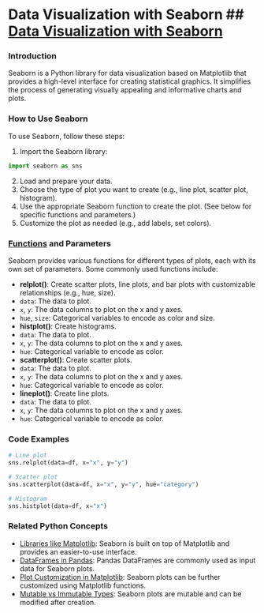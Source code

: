 # Data Visualization with Seaborn ## [Data Visualization with Seaborn](./../data-visualization-with-seaborn/)

### Introduction
Seaborn is a Python library for data visualization based on Matplotlib that provides a high-level interface for creating statistical graphics. It simplifies the process of generating visually appealing and informative charts and plots.

### How to Use Seaborn
To use Seaborn, follow these steps:
1. Import the Seaborn library:
```python
import seaborn as sns
```
2. Load and prepare your data.
3. Choose the type of plot you want to create (e.g., line plot, scatter plot, histogram).
4. Use the appropriate Seaborn function to create the plot. (See below for specific functions and parameters.)
5. Customize the plot as needed (e.g., add labels, set colors).

### [Functions](./../functions/) and Parameters
Seaborn provides various functions for different types of plots, each with its own set of parameters. Some commonly used functions include:

- **relplot()**: Create scatter plots, line plots, and bar plots with customizable relationships (e.g., hue, size).
 - `data`: The data to plot.
 - `x`, `y`: The data columns to plot on the x and y axes.
 - `hue`, `size`: Categorical variables to encode as color and size.
- **histplot()**: Create histograms.
 - `data`: The data to plot.
 - `x`, `y`: The data columns to plot on the x and y axes.
 - `hue`: Categorical variable to encode as color.
- **scatterplot()**: Create scatter plots.
 - `data`: The data to plot.
 - `x`, `y`: The data columns to plot on the x and y axes.
 - `hue`: Categorical variable to encode as color.
- **lineplot()**: Create line plots.
 - `data`: The data to plot.
 - `x`, `y`: The data columns to plot on the x and y axes.
 - `hue`: Categorical variable to encode as color.

### Code Examples
```python
# Line plot
sns.relplot(data=df, x="x", y="y")

# Scatter plot
sns.scatterplot(data=df, x="x", y="y", hue="category")

# Histogram
sns.histplot(data=df, x="x")
```

### Related Python Concepts

- [Libraries like Matplotlib](./../libraries-like-matplotlib/): Seaborn is built on top of Matplotlib and provides an easier-to-use interface.
- [DataFrames in Pandas](./../dataframes-in-pandas/): Pandas DataFrames are commonly used as input data for Seaborn plots.
- [Plot Customization in Matplotlib](./../plot-customization-in-matplotlib/): Seaborn plots can be further customized using Matplotlib functions.
- [Mutable vs Immutable Types](./../mutable-vs-immutable-types/): Seaborn plots are mutable and can be modified after creation.